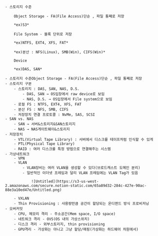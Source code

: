 
    - 스토리지 수준
        
        Object Storage - FA(File Access)단순 , 파일 통째로 저장
        
        *ex)S3*
        
        File System - 블록 단위로 저장
        
        *ex)NTFS, EXT4, XFS, FAT* 
        
        *ex)분산 : NFS(Linux), SMB(Win), CIFS(Win)*
        
        Device
        
        *ex)DAS, SAN*
        
    - 스토리지 수준Object Storage - FA(File Access)단순 , 파일 통째로 저장
    - 스토리지 구분
        - 스토리지 : DAS, SAN, NAS, D.S.
            - DAS, SAN → OS입장에서 raw device로 보임
            - NAS, D.S. → OS입장에서 File system으로 보임
        - 로컬 FS : NTFS, EXT4, XFS, FAT
        - 분산 FS : NFS, SMB, CIFS
        - 저장장치 연결 프로토콜 : NvMe, SAS, SCSI
    - SAN vs. NAS
        - SAN → 서버&스토리지&SAN스토리지
        - NAS → NAS게이트웨이&스토리지
    - 저장장치
        - VTL(Virtual Tape Library) : 서버에서 디스크를 테이프처럼 인식할 수 있게
        - PTL(Physical Tape Library)
        - RAID : 여러 디스크를 특정 방법으로 연결해주는 시스템
    - 가상네트워크
        - VPN
        - VLAN
            - VLAN장비는 여러 VLAN을 생성할 수 있다(브로드캐스트 도메인 분리)
            - 일반적인 이더넷 프레임과 달리 VLAN 프레임에는 VLAN Tag가 있음
                
                ![Untitled](https://s3-us-west-2.amazonaws.com/secure.notion-static.com/65a89d32-284c-427e-90ac-88e3a10ed47e/Untitled.png)
                
        - VXLAN
        - Thin Provisioning : 사용량만큼 공간이 할당되는 온디맨드 방식 프로비저닝
    - 오버커밋
        - CPU, 메모리 격리 - 주소공간(Mem space, I/O space)
        - 네트워크 격리 - OVS(OS 내의 가상스위치)
        - 디스크 격리 - 외부스토리지, thin provisioning
        - GPU격리 - 가상화는 아니고 그냥 할당/매핑(가상화는 하드웨어 차원에서)